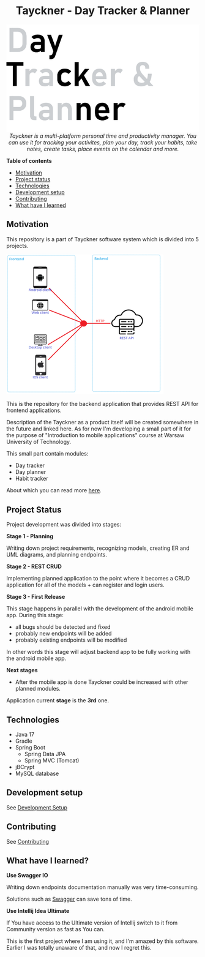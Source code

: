 <h1 align="center">Tayckner - Day Tracker & Planner</h1>

<p align="center">
  <img src="docs/img/readme/logo.png"/>
  <br>
  <i>Tayckner is a multi-platform personal time and productivity manager. You can use it for tracking your activites, plan your day, track your habits, take notes, create tasks, place events on the calendar and more. </i>
  <br>
</p>

**Table of contents**

- [Motivation](#motivation)
- [Project status](#project-status)
- [Technologies](#technologies)
- [Development setup](#development-setup)
- [Contributing](#contributing)
- [What have I learned](#what-have-i-learned)

## Motivation

This repository is a part of Tayckner software system which is divided into 5 projects.

<img src="docs/img/readme/apps.png" style="zoom:40%;" />

This is the repository for the backend application that provides REST API for frontend applications.

Description of the Tayckner as a product itself will be created somewhere in the future and linked here. As for now I'm developing a small part of it for the purpose of "Introduction to mobile applications" course at Warsaw University of Technology. 

This small part contain modules:

- Day tracker
- Day planner
- Habit tracker

About which you can read more [here](docs/planning/text_description.md).

## Project Status

Project development was divided into stages:

**Stage 1 - Planning**

Writing down project requirements, recognizing models, creating ER and UML diagrams, and planning endpoints.

**Stage 2 - REST CRUD**

Implementing planned application to the point where it becomes a CRUD application for all of the models + can register and login users.

**Stage 3 - First Release**

This stage happens in parallel with the development of the android mobile app. During this stage:

- all bugs should be detected and fixed
- probably new endpoints will be added 
- probably existing endpoints will be modified

In other words this stage will adjust backend app to be fully working with the android mobile app.

**Next stages**
- After the mobile app is done Tayckner could be increased with other planned modules.

Application current **stage** is the **3rd** one.

## Technologies

- Java 17
- Gradle
- Spring Boot
  - Spring Data JPA
  - Spring MVC (Tomcat)
- jBCrypt
- MySQL database

## Development setup

See [Development Setup](docs/development_setup.md)

## Contributing

See [Contributing](docs/contributing.md)

## What have I learned?

**Use Swagger IO**

Writing down endpoints documentation manually was very time-consuming.

Solutions such as [Swagger](https://swagger.io) can save tons of time.

**Use Intellij Idea Ultimate**

If You have access to the Ultimate version of Intellij switch to it from Community version as fast as You can.

This is the first project where I am using it, and I'm amazed by this software. Earlier I was totally unaware of that, and now I regret this.

